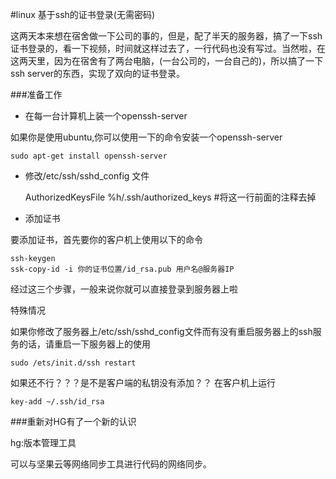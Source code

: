 #linux 基于ssh的证书登录(无需密码)


这两天本来想在宿舍做一下公司的事的，但是，配了半天的服务器，搞了一下ssh 证书登录的，看一下视频，时间就这样过去了，一行代码也没有写过。当然啦，在这两天里，因为在宿舍有了两台电脑，(一台公司的，一台自己的)，所以搞了一下ssh server的东西，实现了双向的证书登录。

###准备工作

- 在每一台计算机上装一个openssh-server

如果你是使用ubuntu,你可以使用一下的命令安装一个openssh-server

    sudo apt-get install openssh-server

- 修改/etc/ssh/sshd_config 文件

    AuthorizedKeysFile	%h/.ssh/authorized_keys #将这一行前面的注释去掉

- 添加证书

要添加证书，首先要你的客户机上使用以下的命令

    ssh-keygen
    ssk-copy-id -i 你的证书位置/id_rsa.pub 用户名@服务器IP

经过这三个步骤，一般来说你就可以直接登录到服务器上啦

特殊情况

如果你修改了服务器上/etc/ssh/sshd_config文件而有没有重启服务器上的ssh服务的话，请重启一下服务器上的使用
   
    sudo /ets/init.d/ssh restart

如果还不行？？？是不是客户端的私钥没有添加？？
在客户机上运行

    key-add ~/.ssh/id_rsa



###重新对HG有了一个新的认识

hg:版本管理工具

可以与坚果云等网络同步工具进行代码的网络同步。




    

